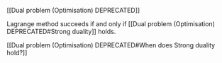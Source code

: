 [[Dual problem (Optimisation) DEPRECATED]]

Lagrange method succeeds if and only if [[Dual problem (Optimisation) DEPRECATED#Strong duality]]
holds.

[[Dual problem (Optimisation) DEPRECATED#When does Strong duality hold?]]
